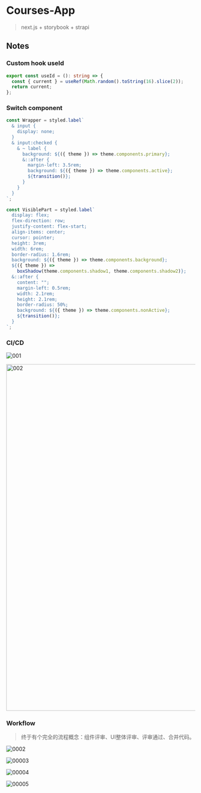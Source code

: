 # Courses-App

> next.js + storybook + strapi

## Notes

### Custom hook useId

```ts
export const useId = (): string => {
  const { current } = useRef(Math.random().toString(16).slice(2));
  return current;
};
```

### Switch component

```ts
const Wrapper = styled.label`
  & input {
    display: none;
  }
  & input:checked {
    & ~ label {
      background: ${({ theme }) => theme.components.primary};
      &::after {
        margin-left: 3.5rem;
        background: ${({ theme }) => theme.components.active};
        ${transition()};
      }
    }
  }
`;

const VisiblePart = styled.label`
  display: flex;
  flex-direction: row;
  justify-content: flex-start;
  align-items: center;
  cursor: pointer;
  height: 3rem;
  width: 6rem;
  border-radius: 1.6rem;
  background: ${({ theme }) => theme.components.background};
  ${({ theme }) =>
    boxShadow(theme.components.shadow1, theme.components.shadow2)};
  &::after {
    content: "";
    margin-left: 0.5rem;
    width: 2.1rem;
    height: 2.1rem;
    border-radius: 50%;
    background: ${({ theme }) => theme.components.nonActive};
    ${transition()};
  }
`;
```

### CI/CD

![001](https://user-images.githubusercontent.com/10555820/170835220-8c55f44c-ce1e-4948-b036-6994ea2e5fb7.png)

<img width="921" alt="002" src="https://user-images.githubusercontent.com/10555820/170926153-ee88f859-fc8a-4444-93f4-07837b120664.png">

### Workflow

> 终于有个完全的流程概念：组件评审、UI整体评审、评审通过、合并代码。

![0002](https://user-images.githubusercontent.com/10555820/170959790-2f58dded-53b5-417e-9807-7a86d117bd85.png)

![00003](https://user-images.githubusercontent.com/10555820/170959914-d6fc9b83-48e4-4b3b-aa80-6011f839f706.png)

![00004](https://user-images.githubusercontent.com/10555820/170959925-1ae0ecd4-739b-4fba-bd1a-0003d26f5598.png)

![00005](https://user-images.githubusercontent.com/10555820/170959940-5737a2a7-b9e5-42c5-ac94-1567ce1281ea.png)




